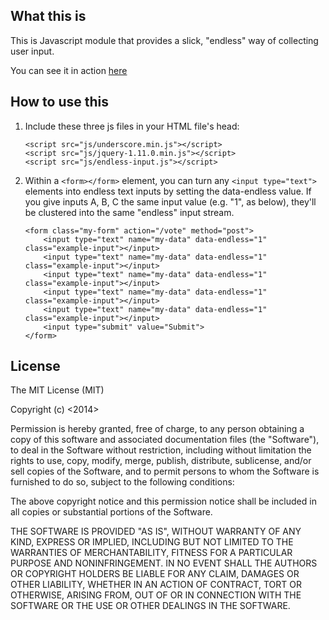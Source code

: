 ## What this is

This is Javascript module that provides a slick, "endless" way of collecting user input.

You can see it in action [here](http://www.jylcreations.com/endless-input)

## How to use this

1. Include these three js files in your HTML file's head:

	```
	<script src="js/underscore.min.js"></script>
	<script src="js/jquery-1.11.0.min.js"></script>
	<script src="js/endless-input.js"></script>
	```

2. Within a `<form></form>` element, you can turn any `<input type="text">` elements into
endless text inputs by setting the data-endless value. If you give inputs A, B, C the same
input value (e.g. "1", as below), they'll be clustered into the same "endless" input stream.

	```
	<form class="my-form" action="/vote" method="post">
		<input type="text" name="my-data" data-endless="1" class="example-input"></input>
		<input type="text" name="my-data" data-endless="1" class="example-input"></input>
		<input type="text" name="my-data" data-endless="1" class="example-input"></input>
		<input type="text" name="my-data" data-endless="1" class="example-input"></input>
		<input type="text" name="my-data" data-endless="1" class="example-input"></input>
		<input type="submit" value="Submit">
	</form>
	```

## License

The MIT License (MIT)

Copyright (c) <2014> <Jimmy Li>

Permission is hereby granted, free of charge, to any person obtaining a copy
of this software and associated documentation files (the "Software"), to deal
in the Software without restriction, including without limitation the rights
to use, copy, modify, merge, publish, distribute, sublicense, and/or sell
copies of the Software, and to permit persons to whom the Software is
furnished to do so, subject to the following conditions:

The above copyright notice and this permission notice shall be included in
all copies or substantial portions of the Software.

THE SOFTWARE IS PROVIDED "AS IS", WITHOUT WARRANTY OF ANY KIND, EXPRESS OR
IMPLIED, INCLUDING BUT NOT LIMITED TO THE WARRANTIES OF MERCHANTABILITY,
FITNESS FOR A PARTICULAR PURPOSE AND NONINFRINGEMENT. IN NO EVENT SHALL THE
AUTHORS OR COPYRIGHT HOLDERS BE LIABLE FOR ANY CLAIM, DAMAGES OR OTHER
LIABILITY, WHETHER IN AN ACTION OF CONTRACT, TORT OR OTHERWISE, ARISING FROM,
OUT OF OR IN CONNECTION WITH THE SOFTWARE OR THE USE OR OTHER DEALINGS IN
THE SOFTWARE.